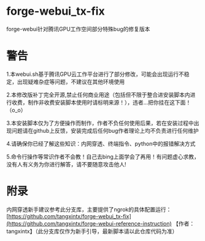 # forge-webui_tx-fix
forge-webui针对腾讯GPU工作空间部分特殊bug的修复版本

# 警告

1.本webui.sh基于腾讯GPU云工作平台进行了部分修改，可能会出现运行不稳定，出现疑难杂症等问题，不建议在其他环境使用

2.本修改版补丁完全开源,禁止任何商业用途（包括但不限于整合进安装脚本内进行收费，制作非收费安装脚本使用时请标明来源！），违者...把你挂在这下面！（o_o）

3.本安装脚本仅为了方便操作而制作，作者不负任何使用后果，若在安装过程中出现问题请在github上反馈，安装完成后任何bug作者理论上均不负责进行任何维护

4.请确保你已经了解这些知识：内网穿透、终端指令、python中的报错解决方式

5.命令行操作等常识作者不会教！自己去bing上面学会了再用！有问题虚心求教，没有人有义务为你进行解答，请不要随意攻击他人!

# 附录
内网穿透新手建议参考此分支库，主要提供了ngrok的具体配置运行：[https://github.com/tangxintx/forge-webui_tx-fix](https://github.com/tangxintx/forge-webui-reference-instruction)         【作者：tangxintx】（此分支库仅作为新手引导，最新脚本请以此仓库代码为准）

